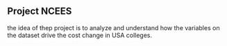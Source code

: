 
<!-- README.md is generated from README.Rmd. Please edit that file -->

## Project NCEES

the idea of thep project is to analyze and understand how the variables
on the dataset drive the cost change in USA colleges.

